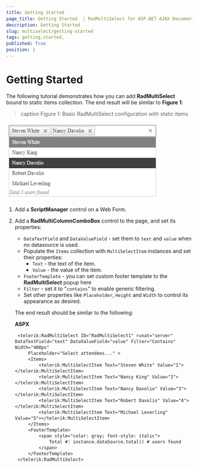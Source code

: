 ```yaml
---
title: Getting Started 
page_title: Getting Started  | RadMultiSelect for ASP.NET AJAX Documentation
description: Getting Started 
slug: multiselect/getting-started
tags: getting,started,
published: True
position: 1
---
```


# Getting Started 


The following tutorial demonstrates how you can add **RadMultiSelect** bound to static items collection. The end result will be similar to **Figure 1**:

>caption Figure 1: Basic RadMultiSelect configuration with static items

![multiselect-getting-started](images/multiselect-getting-started.png)

1. Add a **ScriptManager** control on a Web Form.

1. Add a **RadMultiColumnComboBox** control to the page, and set its properties:

    * `DataTextField` and `DataValueField` - set them to `text` and `value` when no datasource is used.
    * Populate the `Items` collection with `MultiSelectItem` instances and set their properties:
        * `Text` - the text of the item.
        * `Value` - the value of the item.
    * `FooterTemplate` - you can set custom footer template to the **RadMultiSelect** popup here
    * `Filter` - set it to "`contains`" to enable generic filtering.
    * Set other properties like `Placeholder`, `Height` and `Width` to control its appearance as desired.
        
    The end result should be similar to the following:

    **ASPX**
    
        <telerik:RadMultiSelect ID="RadMultiSelect1" runat="server" DataTextField="text" DataValueField="value" Filter="Contains" Width="400px"
            Placeholder="Select attendees..." >
            <Items>
                <telerik:MultiSelectItem Text="Steven White" Value="1"></telerik:MultiSelectItem>
                <telerik:MultiSelectItem Text="Nancy King" Value="2"></telerik:MultiSelectItem>
                <telerik:MultiSelectItem Text="Nancy Davolio" Value="3"></telerik:MultiSelectItem>
                <telerik:MultiSelectItem Text="Robert Davolio" Value="4"></telerik:MultiSelectItem>
                <telerik:MultiSelectItem Text="Michael Leverling" Value="5"></telerik:MultiSelectItem>
            </Items>
            <FooterTemplate>
                <span style="color: gray; font-style: italic">
                    Total #: instance.dataSource.total() # users found
                </span>
            </FooterTemplate>
        </telerik:RadMultiSelect>

